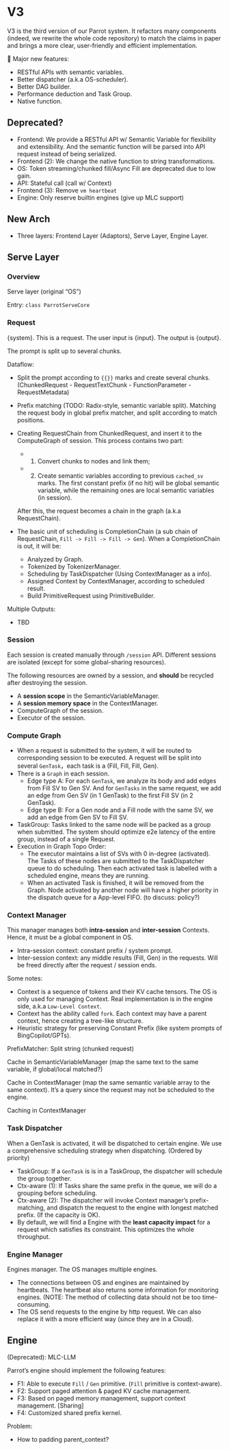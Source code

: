 # V3

V3 is the third version of our Parrot system. It refactors many components (indeed, we rewrite the whole code repository) to match the claims in paper and brings a more clear, user-friendly and efficient implementation.

🌟 Major new features:

- RESTful APIs with semantic variables.
- Better dispatcher (a.k.a OS-scheduler).
- Better DAG builder.
- Performance deduction and Task Group.
- Native function.

## Deprecated?

- Frontend: We provide a RESTful API w/ Semantic Variable for flexibility and extensibility. And the semantic function will be parsed into API request instead of being serialized.
- Frontend (2): We change the native function to string transformations.
- OS: Token streaming/chunked fill/Async Fill are deprecated due to low gain.
- API: Stateful call (call w/ Context)
- Frontend (3): Remove `vm heartbeat`
- Engine: Only reserve builtin engines (give up MLC support)

## New Arch

- Three layers: Frontend Layer (Adaptors), Serve Layer, Engine Layer.

## Serve Layer

### Overview

Serve layer (original “OS”)

Entry: `class ParrotServeCore`

### Request

{system}. This is a request. The user input is {input}. The output is {output}.

The prompt is split up to several chunks. 

Dataflow: 

- Split the prompt according to `{{}}` marks and create several chunks. (ChunkedRequest - RequestTextChunk - FunctionParameter - RequestMetadata)
- Prefix matching (TODO: Radix-style, semantic variable split).  Matching the request body in global prefix matcher, and split according to match positions.
- Creating RequestChain from ChunkedRequest, and insert it to the ComputeGraph of session. This process contains two part:
    - 1. Convert chunks to nodes and link them;
    - 2. Create semantic variables according to previous `cached_sv` marks. The first constant prefix (if no hit) will be global semantic variable, while the remaining ones are local semantic variables (in session).
    
    After this, the request becomes a chain in the graph (a.k.a RequestChain).
    
- The basic unit of scheduling is CompletionChain (a sub chain of RequestChain, `Fill -> Fill -> Fill -> Gen`). When a CompletionChain is out, it will be:
    - Analyzed by Graph.
    - Tokenized by TokenizerManager.
    - Scheduling by TaskDispatcher (Using ContextManager as a info).
    - Assigned Context by ContextManager, according to scheduled result.
    - Build PrimitiveRequest using PrimitiveBuilder.

Multiple Outputs:

- TBD

### Session

Each session is created manually through `/session` API. Different sessions are isolated (except for some global-sharing resources).

The following resources are owned by a session, and **should** be recycled after destroying the session.

- A **session scope** in the SemanticVariableManager.
- A **session memory space** in the ContextManager.
- ComputeGraph of the session.
- Executor of the session.

### Compute Graph

- When a request is submitted to the system, it will be routed to corresponding session to be executed. A request will be split into several `GenTask`，each task is a (Fill, Fill, Fill, Gen).
- There is a `Graph` in each session.
    - Edge type A: For each `GenTask`, we analyze its body and add edges from Fill SV to Gen SV. And for `GenTasks` in the same request, we add an edge from Gen SV (in 1 GenTask) to the first Fill SV (in 2 GenTask).
    - Edge type B: For a Gen node and a Fill node with the same SV, we add an edge from Gen SV to Fill SV.
- TaskGroup: Tasks linked to the same node will be packed as a group when submitted. The system should optimize e2e latency of the entire group, instead of a single Request.
- Execution in Graph Topo Order:
    - The executor maintains a list of SVs with 0 in-degree (activated). The Tasks of these nodes are submitted to the TaskDispatcher queue to do scheduling. Then each activated task is labelled with a scheduled engine, means they are running.
    - When an activated Task is finished, it will be removed from the Graph. Node activated by another node will have a higher priority in the dispatch queue for a App-level FIFO. (to discuss: policy?)

### Context Manager

This manager manages both **intra-session** and **inter-session** Contexts. Hence, it must be a global component in OS.

- Intra-session context: constant prefix / system prompt.
- Inter-session context: any middle results (Fill, Gen) in the requests. Will be freed directly after the request / session ends.

Some notes:

- Context is a sequence of tokens and their KV cache tensors. The OS is only used for managing Context. Real implementation is in the engine side, a.k.a `Low-Level Context`.
- Context has the ability called `fork`. Each context may have a parent context, hence creating a tree-like structure.
- Heuristic strategy for preserving Constant Prefix (like system prompts of BingCopilot/GPTs).

PrefixMatcher: Split string (chunked request)

Cache in SemanticVariableManager (map the same text to the same variable, if global/local matched?)

Cache in ContextManager (map the same semantic variable array to the same context). It’s a query since the request may not be scheduled to the engine.

Caching in ContextManager

### Task Dispatcher

When a GenTask is activated, it will be dispatched to certain engine. We use a comprehensive scheduling strategy when dispatching. (Ordered by priority)

- TaskGroup: If a `GenTask` is is in a TaskGroup, the dispatcher will schedule the group together.
- Ctx-aware (1): If Tasks share the same prefix in the queue, we will do a grouping before scheduling.
- Ctx-aware (2): The dispatcher will invoke Context manager’s prefix-matching, and dispatch the request to the engine with longest matched prefix. (If the capacity is OK).
- By default, we will find a Engine with the **least capacity impact** for a request which satisfies its constraint. This optimizes the whole throughput.

### Engine Manager

Engines manager. The OS manages multiple engines.

- The connections between OS and engines are maintained by heartbeats. The heartbeat also returns some information for monitoring engines. (NOTE: The method of collecting data should not be too time-consuming.
- The OS send requests to the engine by http request. We can also replace it with a more efficient way (since they are in a Cloud).

## Engine

(Deprecated): MLC-LLM

Parrot’s engine should implement the following features:

- F1: Able to execute `Fill` / `Gen` primitive. (`Fill` primitive is context-aware).
- F2: Support paged attention & paged KV cache management.
- F3: Based on paged memory management, support context management. [Sharing]
- F4: Customized shared prefix kernel.

Problem:

- How to padding parent_context?